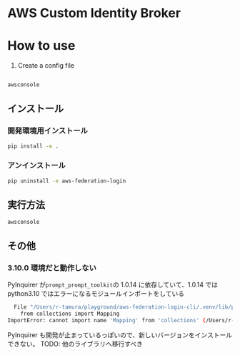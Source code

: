 # AWS Custom Identity Broker

# How to use

1. Create a config file

```shell

```

```sh
awsconsole
```

## インストール

### 開発環境用インストール

```sh
pip install -e .
```

### アンインストール

```sh
pip uninstall -e aws-federation-login
```

## 実行方法

```sh
awsconsole
```

## その他

### 3.10.0 環境だと動作しない

PyInquirer が`prompt_prompt_toolkit`の 1.0.14 に依存していて、1.0.14 では python3.10 ではエラーになるモジュールインポートをしている

```sh
  File "/Users/r-tamura/playground/aws-federation-login-cli/.venv/lib/python3.10/site-packages/prompt_toolkit/styles/from_dict.py", line 9, in <module>
    from collections import Mapping
ImportError: cannot import name 'Mapping' from 'collections' (/Users/r-tamura/.anyenv/envs/pyenv/versions/3.10.0/lib/python3.10/collections/__init__.py)
```

PyInquirer も開発が止まっているっぽいので、新しいバージョンをインストールできない。
TODO: 他のライブラリへ移行すべき
